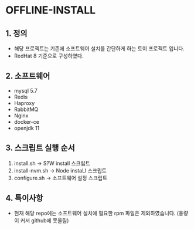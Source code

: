 
# OFFLINE-INSTALL

## 1. 정의
- 해당 프로젝트는 기존에 소프트웨어 설치를 간단하게 하는 토이 프로젝트 입니다.
- RedHat 8 기준으로 구성하였다.

## 2. 소프트웨어
- mysql  5.7
- Redis
- Haproxy
- RabbitMQ
- Nginx
- docker-ce
- openjdk 11

## 3. 스크립트 실행 순서
1. install.sh -> S?W install 스크립트
2. install-nvm.sh -> Node instaLl 스크립트
3. configure.sh -> 소프트웨어 설정 스크립트

## 4. 특이사항
- 현재 해당 repo에는 소프트웨어 설치에 필요한 rpm 파일은 제외하였습니다. (용량이 커서 github에 못올림)